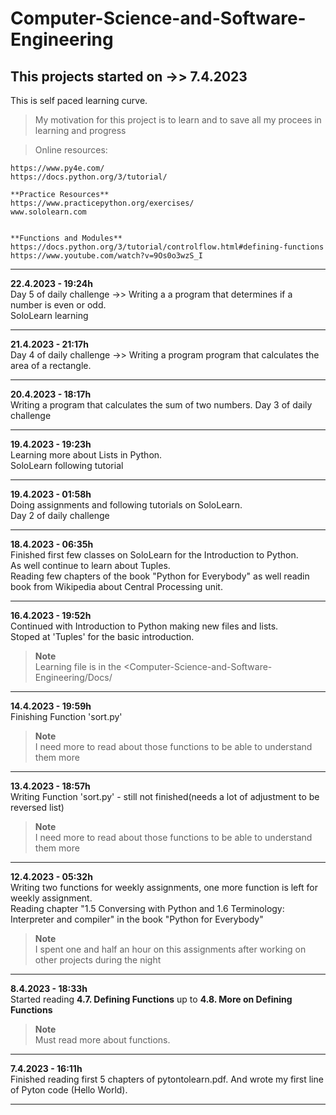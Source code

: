 # Computer-Science-and-Software-Engineering
## This projects started on ->> 7.4.2023 

This is self paced learning curve.

>   My motivation for this project is to learn and to save all my procees in learning and progress

>   Online resources:
 
    https://www.py4e.com/
    https://docs.python.org/3/tutorial/

    **Practice Resources**
    https://www.practicepython.org/exercises/
    www.sololearn.com


    **Functions and Modules**
    https://docs.python.org/3/tutorial/controlflow.html#defining-functions
    https://www.youtube.com/watch?v=9Os0o3wzS_I



---

  **22.4.2023 - 19:24h**      
Day 5 of daily challenge ->> Writing a a program that determines if a number is even or odd.  
SoloLearn learning

---

  **21.4.2023 - 21:17h**      
Day 4 of daily challenge ->> Writing a program program that calculates the area of a rectangle. 

---

  **20.4.2023 - 18:17h**      
Writing a program that calculates the sum of two numbers. 
Day 3 of daily challenge

---

  **19.4.2023 - 19:23h**      
Learning more about Lists in Python.                        
SoloLearn following tutorial

---

  **19.4.2023 - 01:58h**      
Doing assignments and following tutorials on SoloLearn.                        
Day 2 of daily challenge

---

  **18.4.2023 - 06:35h**        
Finished first few classes on SoloLearn for the Introduction to Python.         
As well continue to learn about Tuples.        
Reading few chapters of the book "Python for Everybody" as well readin book from Wikipedia about Central Processing unit.       

---

  **16.4.2023 - 19:52h**       
Continued with Introduction to Python making new files and lists.       
Stoped at 'Tuples' for the basic introduction.       

> **Note**        
> Learning file is in the <Computer-Science-and-Software-Engineering/Docs/

---

  **14.4.2023 - 19:59h**       
Finishing Function 'sort.py' 

> **Note**         
> I need more to read about those functions to be able to understand them more

---

  **13.4.2023 - 18:57h**        
Writing Function 'sort.py' - still not finished(needs a lot of adjustment to be reversed list) 

> **Note**             
> I need more to read about those functions to be able to understand them more

---

  **12.4.2023 - 05:32h**        
Writing two functions for weekly assignments, one more function is left for weekly assignment.        
Reading chapter "1.5 Conversing with Python and 1.6 Terminology: Interpreter and compiler" in the book "Python for Everybody"         

> **Note**          
> I spent one and half an hour on this assignments after working on other projects during the night

---

 **8.4.2023 - 18:33h**            
   Started reading  **4.7. Defining Functions**  up to **4.8. More on Defining Functions** 

> **Note**            
>  Must read more about functions.

---

   **7.4.2023 - 16:11h**              
    Finished reading first 5 chapters of pytontolearn.pdf. And wrote my first line of Pyton code (Hello World).

---
